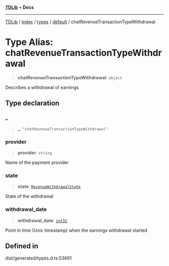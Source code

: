 [**TDLib**](../../../../../../README.md) • **Docs**

***

[TDLib](../../../../../../modules.md) / [index](../../../../../README.md) / [types](../../../README.md) / [default](../README.md) / chatRevenueTransactionTypeWithdrawal

# Type Alias: chatRevenueTransactionTypeWithdrawal

> **chatRevenueTransactionTypeWithdrawal**: `object`

Describes a withdrawal of earnings

## Type declaration

### \_

> **\_**: `"chatRevenueTransactionTypeWithdrawal"`

### provider

> **provider**: `string`

Name of the payment provider

### state

> **state**: [`RevenueWithdrawalState`](RevenueWithdrawalState.md)

State of the withdrawal

### withdrawal\_date

> **withdrawal\_date**: [`int32`](int32.md)

Point in time (Unix timestamp) when the earnings withdrawal started

## Defined in

dist/generated/types.d.ts:53691
